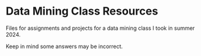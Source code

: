 # Data Mining Class Resources

Files for assignments and projects for a data mining class I took in summer 2024.

Keep in mind some answers may be incorrect.
